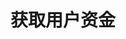 ---
title: 获取用户资金
position_number: 4
type: get
description: /az/future/user/v1/balance/list

content_markdown: |-

              #### **限流规则**

              200/s/apikey
left_code_blocks:
    -
        code_block: "public void getMarketConfig() {\r\n\tString text = HttpUtil.get(URL + \"/data/api/user/v1/getMarketConfig\");\r\n\tSystem.out.println(text);\r\n}"
        title: Java
        language: java
right_code_blocks:
    - code_block: |-
        {
          "error": {
            "code": "",
            "msg": ""
          },
          "msgInfo": "success",
          "returnCode": 0,
          "result": [
            {
                "coin": "usdt",                         //币种
                "walletBalance": "5000019.09277742",    //钱包余额
                "openOrderMarginFrozen": "11.419247",   //订单冻结
                "isolatedMargin": "0",                  //逐仓保证金冻结
                "crossedMargin": "19.62351083",         //全仓起始保证金
                "availableBalance": "4999988.05001959", //可用余额
                "bonus": "0",                           //体验金余额
                "bonusDisRate": "0.5",                  //触发时的体验金抵扣率
                "coupon": "0"                           //抵扣金余额        
            }
          ]
        }
      title: Response
      language: json
---